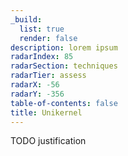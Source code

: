```yaml
---
_build:
  list: true
  render: false
description: lorem ipsum
radarIndex: 85
radarSection: techniques
radarTier: assess
radarX: -56
radarY: -356
table-of-contents: false
title: Unikernel
---
```


TODO justification
